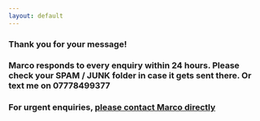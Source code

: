 ```yaml
---
layout: default
---
```


### Thank you for your message!

### **Marco responds to every enquiry within 24 hours. Please check your SPAM / JUNK folder in case it gets sent there. Or text me on 07778499377**

### For urgent enquiries, [**please contact Marco directly**](#contact-direct)

